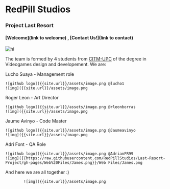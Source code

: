 #              RedPill Studios
###          Project Last Resort
#### [Welcome](link to welcome) , [Contact Us!](link to contact)

<img src="Last-Resort-Project/Web Files/James.png" alt="hi" class="inline"/>

The team is formed by 4 students from [CITM-UPC](https://www.citm.upc.edu/) of the degree in Videogames design and developement. We are:

Lucho Suaya - Management role

	![github logo]({{site.url}}/assets/image.png @lucho1
	![img]({{site.url}}/assets/image.png

Roger Leon - Art Director

	![github logo]({{site.url}}/assets/image.png @rleonborras
	![img]({{site.url}}/assets/image.png

Jaume Avinyo - Code Master

	![github logo]({{site.url}}/assets/image.png @Jaumeavinyo
	![img]({{site.url}}/assets/image.png


Adri Font - QA Role
	
	![github logo]({{site.url}}/assets/image.png @AdrianFR99
 	![img]({{https://raw.githubusercontent.com/RedPillStudios/Last-Resort-Project/gh-pages/Web%20Files/James.png}}/Web Files/James.png
	
	

And here we are all together :)

			![img]({{site.url}}/assets/image.png


